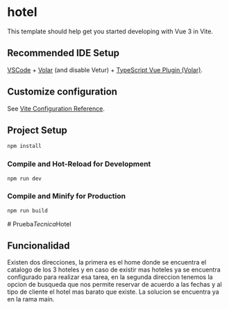 # hotel

This template should help get you started developing with Vue 3 in Vite.

## Recommended IDE Setup

[VSCode](https://code.visualstudio.com/) + [Volar](https://marketplace.visualstudio.com/items?itemName=Vue.volar) (and disable Vetur) + [TypeScript Vue Plugin (Volar)](https://marketplace.visualstudio.com/items?itemName=Vue.vscode-typescript-vue-plugin).

## Customize configuration

See [Vite Configuration Reference](https://vitejs.dev/config/).

## Project Setup

```sh
npm install
```

### Compile and Hot-Reload for Development

```sh
npm run dev
```

### Compile and Minify for Production

```sh
npm run build
```
#   P r u e b a _ T e c n i c a _ H o t e l 
 
 

## Funcionalidad
Existen dos direcciones, la primera es el home donde se encuentra el catalogo de los 3 hoteles y en caso de existir mas hoteles ya se encuentra configurado para realizar esa tarea, en la segunda direccion tenemos la opcion de busqueda que nos permite reservar de acuerdo a las fechas y al tipo de cliente el hotel mas barato que existe.
La solucion se encuentra ya en la rama main.
